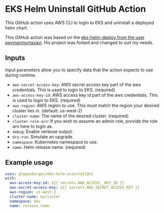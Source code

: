 # EKS Helm Uninstall GitHub Action

This GitHub action uses AWS CLI to login to EKS and uninstall a deployed helm chart.

This GitHub action was based on the [eks-helm-deploy from the user peymanmortazavi](https://github.com/peymanmortazavi/eks-helm-deploy).
His project was forked and changed to suit my needs.

## Inputs
Input parameters allow you to specify data that the action expects to use during runtime.

- `aws-secret-access-key`: AWS secret access key part of the aws credentials. This is used to login to EKS. (required)
- `aws-access-key-id`: AWS access key id part of the aws credentials. This is used to login to EKS. (required)
- `aws-region`: AWS region to use. This must match the region your desired cluster lies in. (default: us-west-2)
- `cluster-name`: The name of the desired cluster. (required)
- `cluster-role-arn`: If you wish to assume an admin role, provide the role arn here to login as.
- `debug`: Enable verbose output.
- `dry-run`: Simulate an upgrade.
- `namespace`: Kubernetes namespace to use.
- `name`: Helm release name. (required)

## Example usage

```yaml
uses: glopesborges/eks-helm-uninstall@v1
with:
  aws-access-key-id: ${{ secrets.AWS_ACCESS__KEY_ID }}
  aws-secret-access-key: ${{ secrets.AWS_SECRET_ACCESS_KEY }}
  aws-region: us-west-2
  cluster-name: mycluster
  namespace: dev
  name: release_name
```
